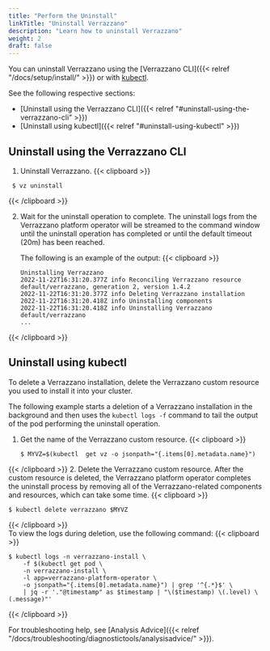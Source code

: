 ```yaml
---
title: "Perform the Uninstall"
linkTitle: "Uninstall Verrazzano"
description: "Learn how to uninstall Verrazzano"
weight: 2
draft: false
---
```


You can uninstall Verrazzano using the [Verrazzano CLI]({{< relref "/docs/setup/install/" >}}) or with [kubectl](https://kubernetes.io/docs/reference/kubectl/kubectl/).

See the following respective sections:
- [Uninstall using the Verrazzano CLI]({{< relref "#uninstall-using-the-verrazzano-cli" >}})
- [Uninstall using kubectl]({{< relref "#uninstall-using-kubectl" >}})

## Uninstall using the Verrazzano CLI

1. Uninstall Verrazzano.
{{< clipboard >}}

 ```shell
  $ vz uninstall
  ```
{{< /clipboard >}}

2. Wait for the uninstall operation to complete.
   The uninstall logs from the Verrazzano platform operator will be streamed to the command window until the uninstall operation has completed or until the default timeout (20m) has been reached.

   The following is an example of the output:
{{< clipboard >}}
   ```shell
   Uninstalling Verrazzano
   2022-11-22T16:31:20.377Z info Reconciling Verrazzano resource default/verrazzano, generation 2, version 1.4.2
   2022-11-22T16:31:20.377Z info Deleting Verrazzano installation
   2022-11-22T16:31:20.418Z info Uninstalling components
   2022-11-22T16:31:20.418Z info Uninstalling Verrazzano default/verrazzano
   ...
   ```
{{< /clipboard >}}

## Uninstall using kubectl

To delete a Verrazzano installation, delete the Verrazzano custom resource you used to
install it into your cluster.

The following example starts a deletion of a Verrazzano installation in the background and then
uses the `kubectl logs -f` command to tail the output of the pod performing the uninstall operation.

1. Get the name of the Verrazzano custom resource.
{{< clipboard >}}

   ```shell
   $ MYVZ=$(kubectl  get vz -o jsonpath="{.items[0].metadata.name}")
   ```
{{< /clipboard >}}
2. Delete the Verrazzano custom resource. After the custom resource is deleted, the Verrazzano platform operator completes the uninstall process by removing all of the Verrazzano-related components and resources, which can take some time.
{{< clipboard >}}

   ```shell
   $ kubectl delete verrazzano $MYVZ
   ```
{{< /clipboard >}}
<br>
To view the logs during deletion, use the following command:
{{< clipboard >}}
<div class="highlight">

```
$ kubectl logs -n verrazzano-install \
    -f $(kubectl get pod \
    -n verrazzano-install \
    -l app=verrazzano-platform-operator \
    -o jsonpath="{.items[0].metadata.name}") | grep '^{.*}$' \
    | jq -r '."@timestamp" as $timestamp | "\($timestamp) \(.level) \(.message)"'
```
</div>
{{< /clipboard >}}


For troubleshooting help, see [Analysis Advice]({{< relref "/docs/troubleshooting/diagnostictools/analysisadvice/" >}}).
